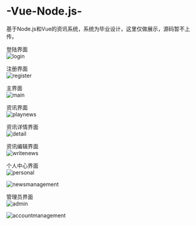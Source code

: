 # -Vue-Node.js-
基于Node.js和Vue的资讯系统，系统为毕业设计，这里仅做展示，源码暂不上传。

登陆界面</br>
![login](https://user-images.githubusercontent.com/44867694/159665775-adfe00d4-a960-41ba-979b-e64bc1e964f7.png)

注册界面</br>
![register](https://user-images.githubusercontent.com/44867694/159666020-7012ab2a-16a4-41e3-a86c-22fd935bfc83.png)

主界面</br>
![main](https://user-images.githubusercontent.com/44867694/159666086-88c2fdf2-d148-4449-87af-3a8e5f204f08.png)

资讯界面</br>
![playnews](https://user-images.githubusercontent.com/44867694/159666142-5e08bcf9-e1af-49ae-9453-b19209e714f1.png)

资讯详情界面</br>
![detail](https://user-images.githubusercontent.com/44867694/159669885-b7d0f956-72bf-4ce1-92b9-4b03f1750315.png)


资讯编辑界面</br>
![writenews](https://user-images.githubusercontent.com/44867694/159666249-1532e3f1-f263-4fd9-ac89-c00524a647c8.png)

个人中心界面</br>
![personal](https://user-images.githubusercontent.com/44867694/159666346-63355170-4d8a-4cef-9016-02d5afe938af.png)

![newsmanagement](https://user-images.githubusercontent.com/44867694/159668176-e40bb075-20ec-4d94-9a47-ae3c8773aeaa.png)


管理员界面</br>
![admin](https://user-images.githubusercontent.com/44867694/159666516-d82a086d-be06-44c6-8135-93c6d1e72e33.png)

![accountmanagement](https://user-images.githubusercontent.com/44867694/159666529-58747f55-f821-4705-9633-490bf918a572.png)
